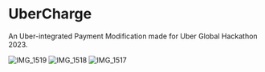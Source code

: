 # UberCharge
An Uber-integrated Payment Modification made for Uber Global Hackathon 2023.

![IMG_1519](https://github.com/BIGSHOTOF1997/UberCharge/assets/139860477/470b788c-70d5-4974-9748-d3f3a56b9854)
![IMG_1518](https://github.com/BIGSHOTOF1997/UberCharge/assets/139860477/c0f7a8c2-6228-4437-9595-513541d45cbe)
![IMG_1517](https://github.com/BIGSHOTOF1997/UberCharge/assets/139860477/1fb85c93-9542-4ceb-b1a4-ab8ccbef34c1)
